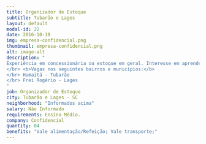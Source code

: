 ```yaml
---
title: Organizador de Estoque
subtitle: Tubarão e Lages
layout: default
modal-id: 22
date: 2016-10-19
img: empresa-confidencial.png
thumbnail: empresa-confidencial.png
alt: image-alt
description: "
Experiência em concessionária ou estoque em geral. Interesse em aprender e crescer profissionalmente.
</br> <b>Vagas nos seguintes bairros e municípios:</b>
</br> Humaitá - Tubarão
</br> Frei Rogério - Lages
"
job: Organizador de Estoque
city: Tubarão e Lages - SC
neighborhood: "Informados acima"
salary: Não Informado
requirements: Ensino Médio.
company: Confidencial
quantity: 04
benefits: "Vale alimentação/Refeição; Vale transporte;"
---
```


